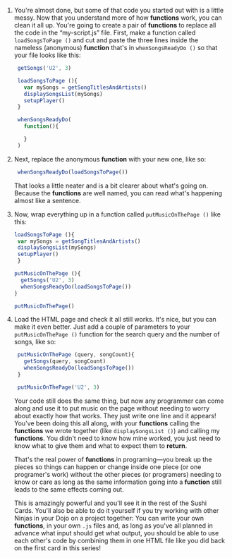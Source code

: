 1. You're almost done, but some of that code you started out with is a little messy. Now that you understand more of how **functions** work, you can clean it all up. You're going to create a pair of **functions** to replace all the code in the “my-script.js” file. First, make a function called `loadSongsToPage ()` and cut and paste the three lines inside the nameless \(anonymous\) **function** that's in `whenSongsReadyDo ()` so that your file looks like this:

   ```javascript
    getSongs('U2', 3)

    loadSongsToPage (){
      var mySongs = getSongTitlesAndArtists()
      displaySongsList(mySongs)
      setupPlayer()
    }

    whenSongsReadyDo(
      function(){

      }
    )
   ```

2. Next, replace the anonymous **function** with your new one, like so:

   ```javascript
    whenSongsReadyDo(loadSongsToPage())
   ```

   That looks a little neater and is a bit clearer about what's going on. Because the **functions** are well named, you can read what's happening almost like a sentence.

3. Now, wrap everything up in a function called `putMusicOnThePage ()` like this:

   ```javascript
   loadSongsToPage (){
    var mySongs = getSongTitlesAndArtists()
    displaySongsList(mySongs)
    setupPlayer()
    }

   putMusicOnThePage (){
     getSongs('U2', 3)
     whenSongsReadyDo(loadSongsToPage())
   }

   putMusicOnThePage()
   ```

4. Load the HTML page and check it all still works. It's nice, but you can make it even better. Just add a couple of parameters to your `putMusicOnThePage ()` function for the search query and the number of songs, like so:

   ```javascript
    putMusicOnThePage (query, songCount){
      getSongs(query, songCount)
      whenSongsReadyDo(loadSongsToPage())
    }

    putMusicOnThePage('U2', 3)
   ```

   Your code still does the same thing, but now any programmer can come along and use it to put music on the page without needing to worry about exactly how that works. They just write one line and it appears! You've been doing this all along, with your **functions** calling the **functions** we wrote together \(like `displaySongsList ()`\) and calling my **functions**. You didn't need to know how mine worked, you just need to know what to give them and what to expect them to **return**.

   That's the real power of **functions** in programing—you break up the pieces so things can happen or change inside one piece \(or one programer's work\) without the other pieces \(or programers\) needing to know or care as long as the same information going into a **function** still leads to the same effects coming out.

   This is amazingly powerful and you'll see it in the rest of the Sushi Cards. You'll also be able to do it yourself if you try working with other Ninjas in your Dojo on a project together: You can write your own **functions**, in your own `.js` files and, as long as you've all planned in advance what input should get what output, you should be able to use each other's code by combining them in one HTML file like you did back on the first card in this series!



